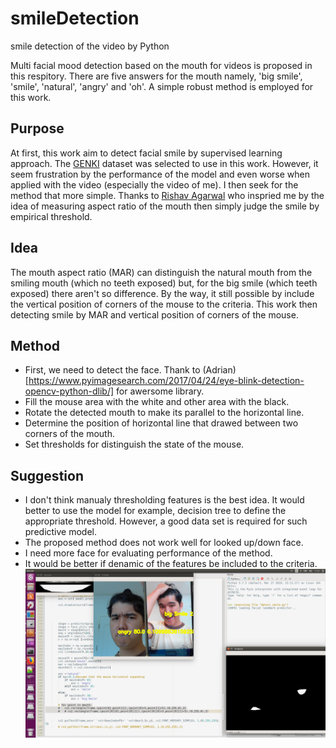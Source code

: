 # smileDetection
smile detection of the video by Python

Multi facial mood detection based on the mouth for videos is proposed in this respitory.
There are five answers for the mouth namely, 'big smile', 'smile', 'natural', 'angry' and 'oh'.
A simple robust method is employed for this work.

## Purpose
At first, this work aim to detect facial smile by supervised learning approach. The [GENKI](https://inc.ucsd.edu/mplab/wordpress/index.html%3Fp=398.html) dataset was selected to use in this work. However, it seem frustration by the performance of the model and even worse when applied with the video (especially the video of me). I then seek for the method that more simple. Thanks to [Rishav Agarwal](https://www.freecodecamp.org/news/smilfie-auto-capture-selfies-by-detecting-a-smile-using-opencv-and-python-8c5cfb6ec197/?fbclid=IwAR3QPQW55TgE-IkXDUM1l8nZVTZYpGNuYe--Behtlc0h4VDH2xhdkQxrBME) who inspried me by the idea of measuring aspect ratio of the mouth then simply judge the smile by empirical threshold. 

## Idea
The mouth aspect ratio (MAR) can distinguish the natural mouth from the smiling mouth (which no teeth exposed) but, for the big smile (which teeth exposed) there aren't so difference. By the way, it still possible by include the vertical position of corners of the mouse to the criteria. This work then detecting smile by MAR and vertical position of corners of the mouse.

## Method
* First, we need to detect the face. Thank to (Adrian)[https://www.pyimagesearch.com/2017/04/24/eye-blink-detection-opencv-python-dlib/] for awersome library.
* Fill the mouse area with the white and other area with the black.
* Rotate the detected mouth to make its parallel to the horizontal line.
* Determine the position of horizontal line that drawed between two corners of the mouth.
* Set thresholds for distinguish the state of the mouse. 

## Suggestion
* I don't think manualy thresholding features is the best idea. It would better to use the model for example, decision tree to define the  appropriate threshold. However, a good data set is required for such predictive model.
* The proposed method does not work well for looked up/down face.
* I need more face for evaluating performance of the method.
* It would be better if denamic of the features be included to the criteria.
![](1.png)
